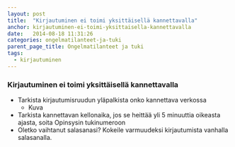 ```yaml
---
layout: post
title:  "Kirjautuminen ei toimi yksittäisellä kannettavalla"
anchor: kirjautuminen-ei-toimi-yksittaisella-kannettavalla
date:   2014-08-18 11:31:26
categories: ongelmatilanteet-ja-tuki
parent_page_title: Ongelmatilanteet ja tuki
tags:
  - kirjautuminen
---
```


### <a name="kirjautuminen-ei-toimi-yksittaisella-kannettavalla">Kirjautuminen ei toimi yksittäisellä kannettavalla</a>

* Tarkista kirjautumisruudun yläpalkista onko kannettava verkossa
  * Kuva
* Tarkista kannettavan kellonaika, jos se heittää yli 5 minuuttia oikeasta ajasta, soita Opinsysin tukinumeroon
* Oletko vaihtanut salasanasi? Kokeile varmuudeksi kirjautumista vanhalla salasanalla.